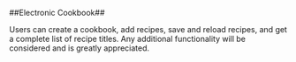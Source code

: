 ##Electronic Cookbook##

Users can create a cookbook, add recipes, save and reload recipes, and get a complete list of recipe titles. Any additional functionality will be considered and is greatly appreciated.
